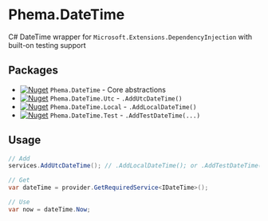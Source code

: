 # Phema.DateTime

C# DateTime wrapper for `Microsoft.Extensions.DependencyInjection` with built-on testing support

## Packages

- [![Nuget](https://img.shields.io/nuget/v/Phema.DateTime.svg)](https://www.nuget.org/packages/Phema.DateTime) `Phema.DateTime` - Core abstractions
- [![Nuget](https://img.shields.io/nuget/v/Phema.DateTime.Utc.svg)](https://www.nuget.org/packages/Phema.DateTime.Utc) `Phema.DateTime.Utc` - `.AddUtcDateTime()`
- [![Nuget](https://img.shields.io/nuget/v/Phema.DateTime.Local.svg)](https://www.nuget.org/packages/Phema.DateTime.Local)  `Phema.DateTime.Local` - `.AddLocalDateTime()`
- [![Nuget](https://img.shields.io/nuget/v/Phema.DateTime.Test.svg)](https://www.nuget.org/packages/Phema.DateTime.Test)  `Phema.DateTime.Test` - `.AddTestDateTime(...)`

## Usage

```csharp
// Add
services.AddUtcDateTime(); // .AddLocalDateTime(); or .AddTestDateTime(...)

// Get
var dateTime = provider.GetRequiredService<IDateTime>();

// Use
var now = dateTime.Now;
```

